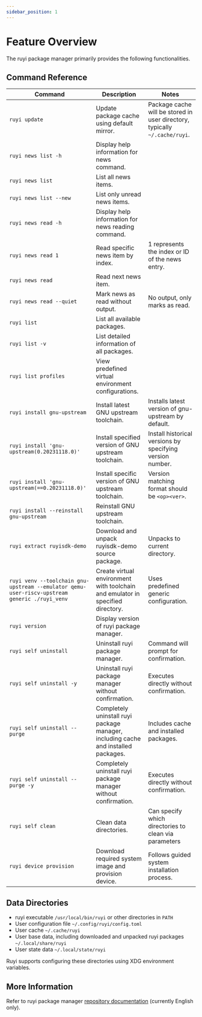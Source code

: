 ```yaml
---
sidebar_position: 1
---
```


# Feature Overview

The ruyi package manager primarily provides the following functionalities.

## Command Reference

| Command                                                                                           | Description                          | Notes                                |
| -------------------------------------------------------------------------------------------- | --------------------------- | ----------------------------------- |
| `ruyi update`                                                                                | Update package cache using default mirror.             | Package cache will be stored in user directory, typically `~/.cache/ruyi`. |
| `ruyi news list -h`                                                                          | Display help information for news command.                |                                     |
| `ruyi news list`                                                                             | List all news items.                     |                                     |
| `ruyi news list --new`                                                                       | List only unread news items.                    |                                     |
| `ruyi news read -h`                                                                          | Display help information for news reading command.              |                                     |
| `ruyi news read 1`                                                                           | Read specific news item by index.                  | 1 represents the index or ID of the news entry.                 |
| `ruyi news read`                                                                             | Read next news item.                    |                                     |
| `ruyi news read --quiet`                                                                     | Mark news as read without output.            | No output, only marks as read.                     |
| `ruyi list`                                                                                  | List all available packages.                  |                                     |
| `ruyi list -v`                                                                               | List detailed information of all packages.               |                                     |
| `ruyi list profiles`                                                                         | View predefined virtual environment configurations.                |                     |
| `ruyi install gnu-upstream`                                                                  | Install latest GNU upstream toolchain.            | Installs latest version of gnu-upstream by default.             |
| `ruyi install 'gnu-upstream(0.20231118.0)'`                                                  | Install specified version of GNU upstream toolchain.          | Install historical versions by specifying version number.                      |
| `ruyi install 'gnu-upstream(==0.20231118.0)'`                                                | Install specific version of GNU upstream toolchain.          | Version matching format should be `<op><ver>`.               |
| `ruyi install --reinstall gnu-upstream`                                                      | Reinstall GNU upstream toolchain.             |                                     |
| `ruyi extract ruyisdk-demo`                                                                  | Download and unpack ruyisdk-demo source package.      | Unpacks to current directory.                            |
| `ruyi venv --toolchain gnu-upstream --emulator qemu-user-riscv-upstream generic ./ruyi_venv` | Create virtual environment with toolchain and emulator in specified directory.      | Uses predefined generic configuration.                   |
| `ruyi version`                                                                               | Display version of ruyi package manager.              |                                     |
| `ruyi self uninstall`                                                                        | Uninstall ruyi package manager.               | Command will prompt for confirmation.                          |
| `ruyi self uninstall -y`                                                                     | Uninstall ruyi package manager without confirmation.         | Executes directly without confirmation.                           |
| `ruyi self uninstall --purge`                                                                | Completely uninstall ruyi package manager, including cache and installed packages. | Includes cache and installed packages.                       |
| `ruyi self uninstall --purge -y`                                                             | Completely uninstall ruyi package manager without confirmation.         | Executes directly without confirmation.                           |
| `ruyi self clean`                                                                            | Clean data directories.                           | Can specify which directories to clean via parameters               |
| `ruyi device provision`                                                                      | Download required system image and provision device.          | Follows guided system installation process.                         |

## Data Directories

+ ruyi executable ``/usr/local/bin/ruyi`` or other directories in ``PATH``
+ User configuration file ``~/.config/ruyi/config.toml``
+ User cache ``~/.cache/ruyi``
+ User base data, including downloaded and unpacked ruyi packages ``~/.local/share/ruyi``
+ User state data ``~/.local/state/ruyi``

Ruyi supports configuring these directories using XDG environment variables.

## More Information

Refer to ruyi package manager [repository documentation](https://github.com/ruyisdk/ruyi) (currently English only).